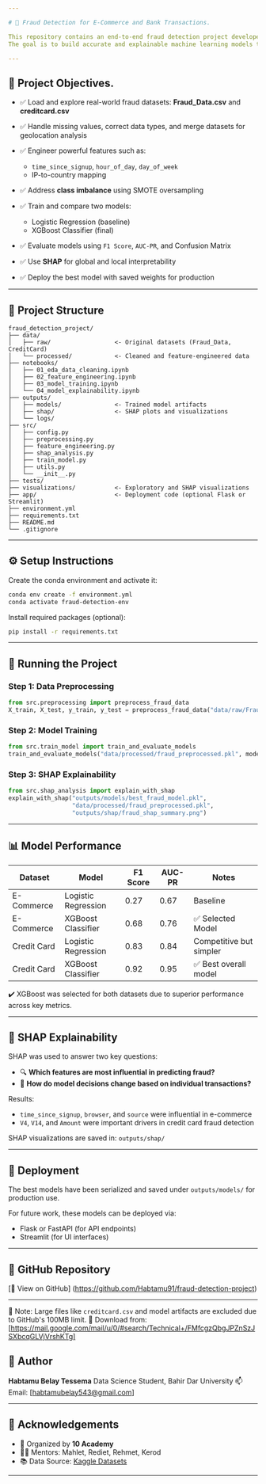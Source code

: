 ```yaml
---

# 🔐 Fraud Detection for E-Commerce and Bank Transactions.

This repository contains an end-to-end fraud detection project developed as part of the **10 Academy Week 8 & 9 Artificial Intelligence Mastery Challenge**.
The goal is to build accurate and explainable machine learning models that detect fraudulent activities in both **e-commerce** and **bank credit card** transactions.

---
```


## 🎯 Project Objectives.

* ✅ Load and explore real-world fraud datasets: **Fraud\_Data.csv** and **creditcard.csv**
* ✅ Handle missing values, correct data types, and merge datasets for geolocation analysis
* ✅ Engineer powerful features such as:

  * `time_since_signup`, `hour_of_day`, `day_of_week`
  * IP-to-country mapping
* ✅ Address **class imbalance** using SMOTE oversampling
* ✅ Train and compare two models:

  * Logistic Regression (baseline)
  * XGBoost Classifier (final)
* ✅ Evaluate models using `F1 Score`, `AUC-PR`, and Confusion Matrix
* ✅ Use **SHAP** for global and local interpretability
* ✅ Deploy the best model with saved weights for production

---

## 📁 Project Structure

```
fraud_detection_project/
├── data/
│   ├── raw/                  <- Original datasets (Fraud_Data, CreditCard)
│   └── processed/            <- Cleaned and feature-engineered data
├── notebooks/
│   ├── 01_eda_data_cleaning.ipynb
│   ├── 02_feature_engineering.ipynb
│   ├── 03_model_training.ipynb
│   └── 04_model_explainability.ipynb
├── outputs/
│   ├── models/               <- Trained model artifacts
│   ├── shap/                 <- SHAP plots and visualizations
│   └── logs/
├── src/
│   ├── config.py
│   ├── preprocessing.py
│   ├── feature_engineering.py
│   ├── shap_analysis.py
│   ├── train_model.py
│   ├── utils.py
│   └── __init__.py
├── tests/
├── visualizations/           <- Exploratory and SHAP visualizations
├── app/                      <- Deployment code (optional Flask or Streamlit)
├── environment.yml
├── requirements.txt
├── README.md
└── .gitignore
```

---

## ⚙️ Setup Instructions

Create the conda environment and activate it:

```bash
conda env create -f environment.yml
conda activate fraud-detection-env
```

Install required packages (optional):

```bash
pip install -r requirements.txt
```

---

## 🚀 Running the Project

### Step 1: Data Preprocessing

```python
from src.preprocessing import preprocess_fraud_data
X_train, X_test, y_train, y_test = preprocess_fraud_data("data/raw/Fraud_Data.csv")
```

### Step 2: Model Training

```python
from src.train_model import train_and_evaluate_models
train_and_evaluate_models("data/processed/fraud_preprocessed.pkl", model_name="fraud")
```

### Step 3: SHAP Explainability

```python
from src.shap_analysis import explain_with_shap
explain_with_shap("outputs/models/best_fraud_model.pkl", 
                  "data/processed/fraud_preprocessed.pkl", 
                  "outputs/shap/fraud_shap_summary.png")
```

---

## 📊 Model Performance

| Dataset     | Model               | F1 Score | AUC-PR | Notes                   |
| ----------- | ------------------- | -------- | ------ | ----------------------- |
| E-Commerce  | Logistic Regression | 0.27     | 0.67   | Baseline                |
| E-Commerce  | XGBoost Classifier  | 0.68     | 0.76   | ✅ Selected Model        |
| Credit Card | Logistic Regression | 0.83     | 0.84   | Competitive but simpler |
| Credit Card | XGBoost Classifier  | 0.92     | 0.95   | ✅ Best overall model    |

✔️ XGBoost was selected for both datasets due to superior performance across key metrics.

---

## 📍 SHAP Explainability

SHAP was used to answer two key questions:

* 🔍 **Which features are most influential in predicting fraud?**
* 🧠 **How do model decisions change based on individual transactions?**

Results:

* `time_since_signup`, `browser`, and `source` were influential in e-commerce
* `V4`, `V14`, and `Amount` were important drivers in credit card fraud detection

SHAP visualizations are saved in: `outputs/shap/`

---

## 🧾 Deployment

The best models have been serialized and saved under `outputs/models/` for production use.

For future work, these models can be deployed via:

* Flask or FastAPI (for API endpoints)
* Streamlit (for UI interfaces)

---

## 🔗 GitHub Repository

[📂 View on GitHub]
(https://github.com/Habtamu91/fraud-detection-project)

---

📁 Note:
Large files like `creditcard.csv` and model artifacts are excluded due to GitHub's 100MB limit.
🔗 Download from: [https://mail.google.com/mail/u/0/#search/Technical+/FMfcgzQbgJPZnSzJSXbcqGLVjVrshKTg]

## 👤 Author

**Habtamu Belay Tessema**
Data Science Student, Bahir Dar University
📫 Email: [habtamubelay543@gmail.com]

---

## 🙏 Acknowledgements

* 💼 Organized by **10 Academy**
* 👩‍🏫 Mentors: Mahlet, Rediet, Rehmet, Kerod
* 📚 Data Source: [Kaggle Datasets](https://www.kaggle.com/datasets)

---